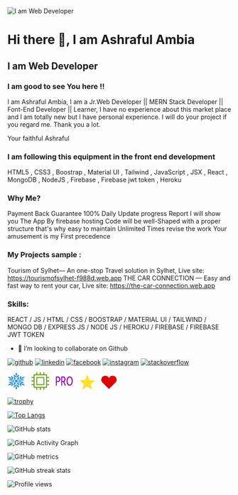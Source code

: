 
![I am Web Developer](https://scontent.fdac5-1.fna.fbcdn.net/v/t39.30808-6/s960x960/262158469_4777063745690454_4239618955092150342_n.jpg?_nc_cat=100&_nc_rgb565=1&ccb=1-5&_nc_sid=e3f864&_nc_eui2=AeGQTq5yMWI2gybVvKct98ZEdKg1Wu9l_Lh0qDVa72X8uI4UEK_hRvaPGxyxoapnQrr07F6thJ3CcStpQfxPKwc7&_nc_ohc=tq7X9JvmA3wAX9YF6Rd&tn=OOKUiiUG1IMGSSpL&_nc_ht=scontent.fdac5-1.fna&oh=00_AT9xx82i2Sp1xnyFuN1_hg018cdc10-rrFdQHywQnRIEHA&oe=61D12992)
# Hi there 👋, I am Ashraful Ambia
## I am Web Developer

### I am good to see You here !!
I am Ashraful Ambia, I am a Jr.Web Developer || MERN Stack Developer || Font-End Developer || Learner, I have no experience about this market place and I am totally new but I have personal experience. I will do your project if you regard me. Thank you a lot.

Your faithful Ashraful
### I am following this equipment in the front end development

HTML5 , CSS3 , Boostrap , Material UI , Tailwind , JavaScript , JSX , React ,  MongoDB , NodeJS , Firebase , Firebase jwt token , Heroku

### Why Me?

Payment Back Guarantee 100%
Daily Update progress Report I will show you The App By firebase hosting 
Code will be well-Shaped with a proper structure that's why easy to maintain 
Unlimited Times revise the work
Your amusement is my First precedence

### My Projects sample :

Tourism of Sylhet— An one-stop Travel solution in Sylhet, Live site: https://tourismofsylhet-f988d.web.app
THE CAR CONNECTION — Easy and fast way to rent your car, Live site: https://the-car-connection.web.app


### Skills:
REACT / JS / HTML / CSS / BOOSTRAP / MATERIAL UI / TAILWIND / MONGO DB / EXPRESS JS / NODE JS / HEROKU / FIREBASE / FIREBASE JWT TOKEN

- 👯 I’m looking to collaborate on Github 


[<img src='https://cdn.jsdelivr.net/npm/simple-icons@3.0.1/icons/github.svg' alt='github' height='40'>](https://github.com/ashrafulambia12)  [<img src='https://cdn.jsdelivr.net/npm/simple-icons@3.0.1/icons/linkedin.svg' alt='linkedin' height='40'>](https://www.linkedin.com/in/ashraful-ambia-3504a5216/)  [<img src='https://cdn.jsdelivr.net/npm/simple-icons@3.0.1/icons/facebook.svg' alt='facebook' height='40'>](https://www.facebook.com/ashraful.adil)  [<img src='https://cdn.jsdelivr.net/npm/simple-icons@3.0.1/icons/instagram.svg' alt='instagram' height='40'>](https://www.instagram.com/shafique.medical/)  [<img src='https://cdn.jsdelivr.net/npm/simple-icons@3.0.1/icons/stackoverflow.svg' alt='stackoverflow' height='40'>](https://stackoverflow.com/users/users/16692234/ashraful-ambia-adil)  

<a href='https://archiveprogram.github.com/'><img src='https://raw.githubusercontent.com/acervenky/animated-github-badges/master/assets/acbadge.gif' width='40' height='40'></a> <a href='https://docs.github.com/en/developers'><img src='https://raw.githubusercontent.com/acervenky/animated-github-badges/master/assets/devbadge.gif' width='40' height='40'></a> <a href='https://github.com/pricing'><img src='https://raw.githubusercontent.com/acervenky/animated-github-badges/master/assets/pro.gif' width='40' height='40'></a> <a href='https://stars.github.com/'><img src='https://raw.githubusercontent.com/acervenky/animated-github-badges/master/assets/starbadge.gif' width='35' height='35'></a> <a href='https://docs.github.com/en/github/supporting-the-open-source-community-with-github-sponsors'><img src='https://raw.githubusercontent.com/acervenky/animated-github-badges/master/assets/sponsorbadge.gif' width='35' height='35'></a> 

[![trophy](https://github-profile-trophy.vercel.app/?username=ashrafulambia12)](https://github.com/ryo-ma/github-profile-trophy)

[![Top Langs](https://github-readme-stats.vercel.app/api/top-langs/?username=ashrafulambia12)](https://github.com/anuraghazra/github-readme-stats)

![GitHub stats](https://github-readme-stats.vercel.app/api?username=ashrafulambia12&show_icons=true&count_private=true)  

![GitHub Activity Graph](https://activity-graph.herokuapp.com/graph?username=ashrafulambia12)  

![GitHub metrics](https://metrics.lecoq.io/ashrafulambia12)  

![GitHub streak stats](https://github-readme-streak-stats.herokuapp.com/?user=ashrafulambia12)  

![Profile views](https://gpvc.arturio.dev/ashrafulambia12)  
